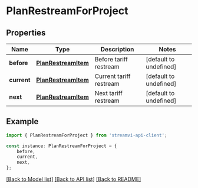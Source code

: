 # PlanRestreamForProject


## Properties

Name | Type | Description | Notes
------------ | ------------- | ------------- | -------------
**before** | [**PlanRestreamItem**](PlanRestreamItem.md) | Before tariff restream | [default to undefined]
**current** | [**PlanRestreamItem**](PlanRestreamItem.md) | Current tariff restream | [default to undefined]
**next** | [**PlanRestreamItem**](PlanRestreamItem.md) | Next tariff restream | [default to undefined]

## Example

```typescript
import { PlanRestreamForProject } from 'streamvi-api-client';

const instance: PlanRestreamForProject = {
    before,
    current,
    next,
};
```

[[Back to Model list]](../README.md#documentation-for-models) [[Back to API list]](../README.md#documentation-for-api-endpoints) [[Back to README]](../README.md)
